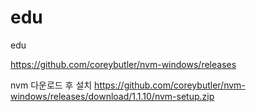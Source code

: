 # edu
edu

https://github.com/coreybutler/nvm-windows/releases

nvm 다운로드 후 설치
https://github.com/coreybutler/nvm-windows/releases/download/1.1.10/nvm-setup.zip

